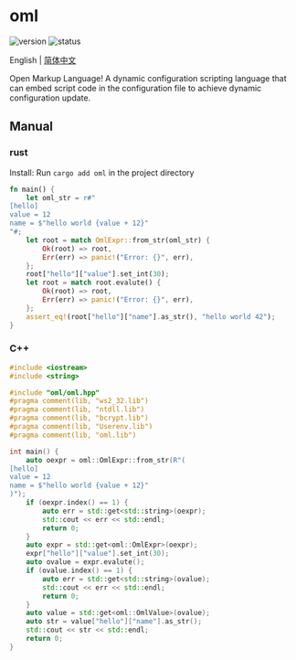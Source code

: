 # oml

![version](https://img.shields.io/badge/dynamic/toml?url=https%3A%2F%2Fraw.githubusercontent.com%2Ffawdlstty%2Foml%2Fmain%2FCargo.toml&query=package.version&label=version)
![status](https://img.shields.io/github/actions/workflow/status/fawdlstty/oml/rust.yml)

English | [简体中文](README.zh_CN.md)

Open Markup Language! A dynamic configuration scripting language that can embed script code in the configuration file to achieve dynamic configuration update.

## Manual

### rust

Install: Run `cargo add oml` in the project directory

```rust
fn main() {
    let oml_str = r#"
[hello]
value = 12
name = $"hello world {value + 12}"
"#;
    let root = match OmlExpr::from_str(oml_str) {
        Ok(root) => root,
        Err(err) => panic!("Error: {}", err),
    };
    root["hello"]["value"].set_int(30);
    let root = match root.evalute() {
        Ok(root) => root,
        Err(err) => panic!("Error: {}", err),
    };
    assert_eq!(root["hello"]["name"].as_str(), "hello world 42");
}
```

### C++

```cpp
#include <iostream>
#include <string>

#include "oml/oml.hpp"
#pragma comment(lib, "ws2_32.lib")
#pragma comment(lib, "ntdll.lib")
#pragma comment(lib, "bcrypt.lib")
#pragma comment(lib, "Userenv.lib")
#pragma comment(lib, "oml.lib")

int main() {
	auto oexpr = oml::OmlExpr::from_str(R"(
[hello]
value = 12
name = $"hello world {value + 12}"
)");
	if (oexpr.index() == 1) {
		auto err = std::get<std::string>(oexpr);
		std::cout << err << std::endl;
		return 0;
	}
	auto expr = std::get<oml::OmlExpr>(oexpr);
    expr["hello"]["value"].set_int(30);
	auto ovalue = expr.evalute();
	if (ovalue.index() == 1) {
		auto err = std::get<std::string>(ovalue);
		std::cout << err << std::endl;
		return 0;
	}
	auto value = std::get<oml::OmlValue>(ovalue);
	auto str = value["hello"]["name"].as_str();
	std::cout << str << std::endl;
	return 0;
}
```
